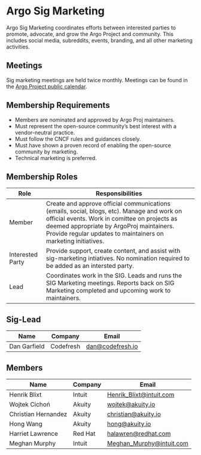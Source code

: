 # Argo Sig Marketing

Argo Sig Marketing coordinates efforts between interested parties to promote, advocate, and grow the Argo Project and community. This includes social media, subreddits, events, branding, and all other marketing activities.

## Meetings
Sig marketing meetings are held twice monthly. Meetings can be found in the [Argo Project public calendar](https://calendar.google.com/calendar/embed?src=argoproj%40gmail.com&ctz=America%2FDenver).

## Membership Requirements 
- Members are nominated and approved by Argo Proj maintainers. 
- Must represent the open-source community’s best interest with a vendor-neutral practice.
- Must follow the CNCF rules and guidances closely.
- Must have shown a proven record of enabling the open-source community by marketing.
- Technical marketing is preferred.

## Membership Roles
| Role | Responsibilities | 
|-------------------|------------------------------------------------------|
| Member | Create and approve official communications (emails, social, blogs, etc). Manage and work on official events. Work in comittee on projects as deemed appropriate by ArgoProj maintainers. Provide regular updates to maintainers on marketing initiatives. |
| Interested Party | Provide support, create content, and assist with sig-marketing intiatives. No nomination required to be added as an intersted party. |
| Lead | Coordinates work in the SIG. Leads and runs the SIG Marketing meetings. Reports back on SIG Marketing completed and upcoming work to maintainers. |

## Sig-Lead
| Name | Company | Email |
|--------------------------|-------------|---------------------|
| Dan Garfield | Codefresh | dan@codefresh.io |

## Members
| Name | Company | Email |
|--------------------------|-------------|---------------------|
| Henrik Blixt | Intuit | Henrik_Blixt@intuit.com  |
| Wojtek Cichoń | Akuity | wojtek@akuity.io  |
| Christian Hernandez | Akuity | christian@akuity.io  |
| Hong Wang | Akuity | hong@akuity.io  |
| Harriet Lawrence | Red Hat | halawren@redhat.com |
| Meghan Murphy | Intuit | Meghan_Murphy@intuit.com |
